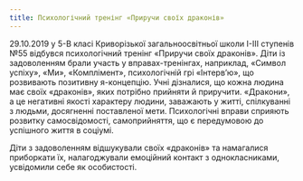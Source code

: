 ```yaml
---
title: Психологічний тренінг «Приручи своїх драконів»
---
```


29.10.2019 у 5-В класі Криворізької загальноосвітньої школи І-ІІІ ступенів №55 відбувся психологічний тренінг «Приручи своїх драконів». Діти із задоволенням брали участь у вправах-тренінгах, наприклад, «Символ успіху», «Ми», «Комплімент», психологічній грі «Інтерв’ю», що розвивають позитивну я-концепцію. Учні дізналися, що кожна людина має своїх «драконів», яких потрібно прийняти й приручити. «Дракони», а це негативні якості характеру людини, заважають у житті, спілкуванні з людьми, досягненні поставленої мети. Психологічні вправи сприяють розвитку самосвідомості, самоприйняття, що є передумовою до успішного життя в соціумі.

Діти з задоволенням відшукували своїх «драконів» та намагалися приборкати їх, налагоджували емоційний контакт з однокласниками, усвідомили себе як особистості.

<slideshow />

